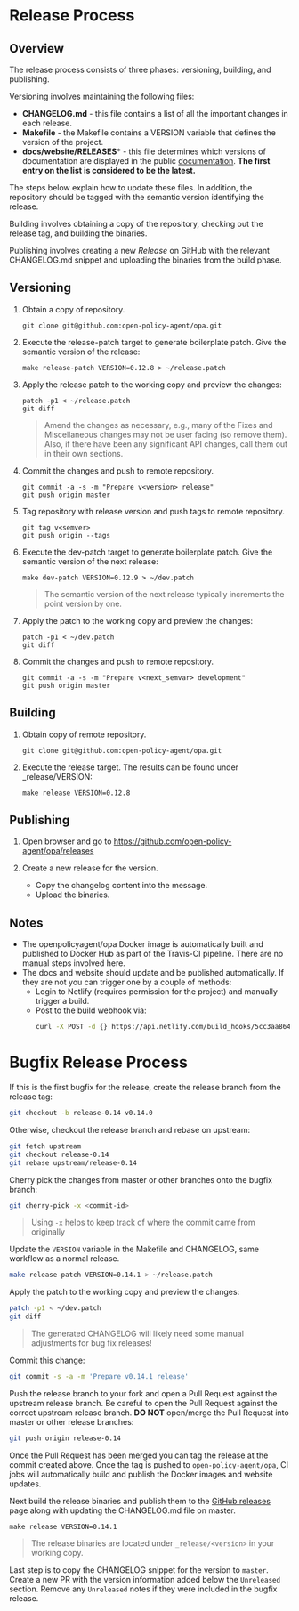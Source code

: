 # Release Process

## Overview

The release process consists of three phases: versioning, building, and
publishing.

Versioning involves maintaining the following files:

- **CHANGELOG.md** - this file contains a list of all the important changes in each release.
- **Makefile** - the Makefile contains a VERSION variable that defines the version of the project.
- **docs/website/RELEASES*** - this file determines which versions of documentation are displayed
  in the public [documentation](https://openpolicyagent.org/docs). __The first entry on the list is
  considered to be the latest.__

The steps below explain how to update these files. In addition, the repository
should be tagged with the semantic version identifying the release.

Building involves obtaining a copy of the repository, checking out the release
tag, and building the binaries.

Publishing involves creating a new *Release* on GitHub with the relevant
CHANGELOG.md snippet and uploading the binaries from the build phase.

## Versioning

1. Obtain a copy of repository.

	```
	git clone git@github.com:open-policy-agent/opa.git
	```

1. Execute the release-patch target to generate boilerplate patch. Give the semantic version of the release:

	```
	make release-patch VERSION=0.12.8 > ~/release.patch
	```

1. Apply the release patch to the working copy and preview the changes:

	```
	patch -p1 < ~/release.patch
	git diff
	```

	> Amend the changes as necessary, e.g., many of the Fixes and Miscellaneous
	> changes may not be user facing (so remove them). Also, if there have been
	> any significant API changes, call them out in their own sections.

1. Commit the changes and push to remote repository.

	```
	git commit -a -s -m "Prepare v<version> release"
	git push origin master
	```

1. Tag repository with release version and push tags to remote repository.

	```
	git tag v<semver>
	git push origin --tags
	```

1. Execute the dev-patch target to generate boilerplate patch. Give the semantic version of the next release:

	```
	make dev-patch VERSION=0.12.9 > ~/dev.patch
	```

	> The semantic version of the next release typically increments the point version by one.

1. Apply the patch to the working copy and preview the changes:

	```
	patch -p1 < ~/dev.patch
	git diff
	```

1. Commit the changes and push to remote repository.

	```
	git commit -a -s -m "Prepare v<next_semvar> development"
	git push origin master
	```

## Building

1. Obtain copy of remote repository.

	```
	git clone git@github.com:open-policy-agent/opa.git
	```

1. Execute the release target. The results can be found under _release/VERSION:

	```
	make release VERSION=0.12.8
	```

## Publishing

1. Open browser and go to https://github.com/open-policy-agent/opa/releases

1. Create a new release for the version.
	- Copy the changelog content into the message.
	- Upload the binaries.


## Notes

- The openpolicyagent/opa Docker image is automatically built and published to
  Docker Hub as part of the Travis-CI pipeline. There are no manual steps
  involved here.
- The docs and website should update and be published automatically. If they are not you can
  trigger one by a couple of methods:
	- Login to Netlify (requires permission for the project) and manually trigger a build.
	- Post to the build webhook via:
		```bash
		curl -X POST -d {} https://api.netlify.com/build_hooks/5cc3aa86495f22c7a368f1d2
		```

# Bugfix Release Process

If this is the first bugfix for the release, create the release branch from the
release tag:

```bash
git checkout -b release-0.14 v0.14.0
```

Otherwise, checkout the release branch and rebase on upstream:

```bash
git fetch upstream
git checkout release-0.14
git rebase upstream/release-0.14
```

Cherry pick the changes from master or other branches onto the bugfix branch:

```bash
git cherry-pick -x <commit-id>
```

> Using `-x` helps to keep track of where the commit came from originally

Update the `VERSION` variable in the Makefile and CHANGELOG, same workflow as a normal release.

```bash
make release-patch VERSION=0.14.1 > ~/release.patch
```

Apply the patch to the working copy and preview the changes:

```bash
patch -p1 < ~/dev.patch
git diff
```

> The generated CHANGELOG will likely need some manual adjustments for bug fix releases!

Commit this change:

```bash
git commit -s -a -m 'Prepare v0.14.1 release'
```

Push the release branch to your fork and open a Pull Request against the
upstream release branch. Be careful to open the Pull Request against the correct
upstream release branch. **DO NOT** open/merge the Pull Request into master or
other release branches:

```bash
git push origin release-0.14
```

Once the Pull Request has been merged you can tag the release at the commit
created above. Once the tag is pushed to `open-policy-agent/opa`, CI jobs will
automatically build and publish the Docker images and website updates.

Next build the release binaries and publish them to the [GitHub
releases](https://github.com/open-policy-agent/opa/releases) page along with
updating the CHANGELOG.md file on master.

```
make release VERSION=0.14.1
```

> The release binaries are located under `_release/<version>` in your working
> copy.

Last step is to copy the CHANGELOG snippet for the version to `master`. Create
a new PR with the version information added below the `Unreleased` section. Remove
any `Unreleased` notes if they were included in the bugfix release.
